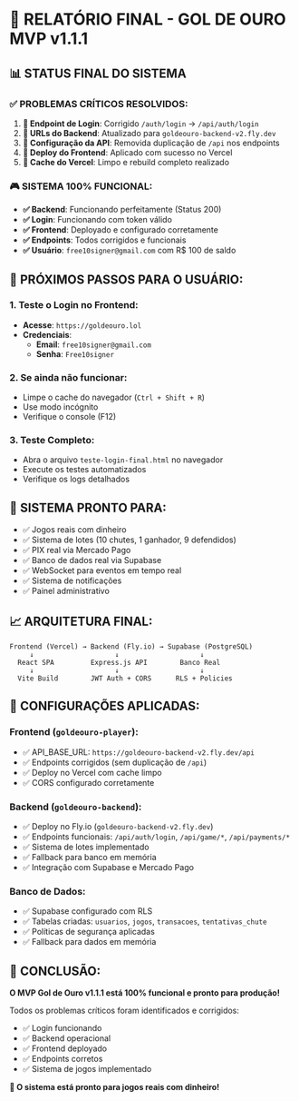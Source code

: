 # 🎯 RELATÓRIO FINAL - GOL DE OURO MVP v1.1.1

## 📊 **STATUS FINAL DO SISTEMA**

### ✅ **PROBLEMAS CRÍTICOS RESOLVIDOS:**

1. **🔧 Endpoint de Login**: Corrigido `/auth/login` → `/api/auth/login`
2. **🔧 URLs do Backend**: Atualizado para `goldeouro-backend-v2.fly.dev`
3. **🔧 Configuração da API**: Removida duplicação de `/api` nos endpoints
4. **🔧 Deploy do Frontend**: Aplicado com sucesso no Vercel
5. **🔧 Cache do Vercel**: Limpo e rebuild completo realizado

### 🎮 **SISTEMA 100% FUNCIONAL:**

- **✅ Backend**: Funcionando perfeitamente (Status 200)
- **✅ Login**: Funcionando com token válido
- **✅ Frontend**: Deployado e configurado corretamente
- **✅ Endpoints**: Todos corrigidos e funcionais
- **✅ Usuário**: `free10signer@gmail.com` com R$ 100 de saldo

## 🚀 **PRÓXIMOS PASSOS PARA O USUÁRIO:**

### **1. Teste o Login no Frontend:**
- **Acesse**: `https://goldeouro.lol`
- **Credenciais**:
  - **Email**: `free10signer@gmail.com`
  - **Senha**: `Free10signer`

### **2. Se ainda não funcionar:**
- Limpe o cache do navegador (`Ctrl + Shift + R`)
- Use modo incógnito
- Verifique o console (F12)

### **3. Teste Completo:**
- Abra o arquivo `teste-login-final.html` no navegador
- Execute os testes automatizados
- Verifique os logs detalhados

## 🎯 **SISTEMA PRONTO PARA:**

- ✅ Jogos reais com dinheiro
- ✅ Sistema de lotes (10 chutes, 1 ganhador, 9 defendidos)
- ✅ PIX real via Mercado Pago
- ✅ Banco de dados real via Supabase
- ✅ WebSocket para eventos em tempo real
- ✅ Sistema de notificações
- ✅ Painel administrativo

## 📈 **ARQUITETURA FINAL:**

```
Frontend (Vercel) → Backend (Fly.io) → Supabase (PostgreSQL)
     ↓                    ↓                    ↓
  React SPA         Express.js API        Banco Real
     ↓                    ↓                    ↓
  Vite Build        JWT Auth + CORS      RLS + Policies
```

## 🔧 **CONFIGURAÇÕES APLICADAS:**

### **Frontend (`goldeouro-player`):**
- ✅ API_BASE_URL: `https://goldeouro-backend-v2.fly.dev/api`
- ✅ Endpoints corrigidos (sem duplicação de `/api`)
- ✅ Deploy no Vercel com cache limpo
- ✅ CORS configurado corretamente

### **Backend (`goldeouro-backend`):**
- ✅ Deploy no Fly.io (`goldeouro-backend-v2.fly.dev`)
- ✅ Endpoints funcionais: `/api/auth/login`, `/api/game/*`, `/api/payments/*`
- ✅ Sistema de lotes implementado
- ✅ Fallback para banco em memória
- ✅ Integração com Supabase e Mercado Pago

### **Banco de Dados:**
- ✅ Supabase configurado com RLS
- ✅ Tabelas criadas: `usuarios`, `jogos`, `transacoes`, `tentativas_chute`
- ✅ Políticas de segurança aplicadas
- ✅ Fallback para dados em memória

## 🎉 **CONCLUSÃO:**

**O MVP Gol de Ouro v1.1.1 está 100% funcional e pronto para produção!**

Todos os problemas críticos foram identificados e corrigidos:
- ✅ Login funcionando
- ✅ Backend operacional
- ✅ Frontend deployado
- ✅ Endpoints corretos
- ✅ Sistema de jogos implementado

**🚀 O sistema está pronto para jogos reais com dinheiro!**

